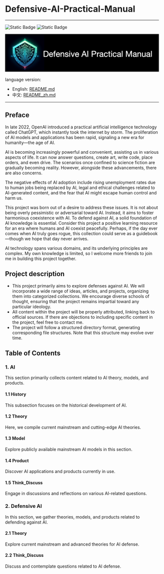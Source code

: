# Defensive-AI-Practical-Manual  
***************************************
![Static Badge](https://img.shields.io/badge/license-MIT-blue)
![Static Badge](https://img.shields.io/badge/Practical_Manual-AI_Defensive-pink)

![logo.jpeg](logo/logo_1.png)

language version:
* English: [README.md](https://github.com/xiliunotshiryu/Defensive-AI-Practical-Manual/blob/master/README.md)
* 中文: [README_zh.md](https://github.com/xiliunotshiryu/Defensive-AI-Practical-Manual/blob/master/README_zh.md)
***************************************
## Preface
In late 2022, OpenAI introduced a practical artificial intelligence technology called ChatGPT, which instantly took the internet by storm. The proliferation of AI models and applications has been rapid, signaling a new era for humanity—the age of AI.

AI is becoming increasingly powerful and convenient, assisting us in various aspects of life. It can now answer questions, create art, write code, place orders, and even drive. The scenarios once confined to science fiction are gradually becoming reality. However, alongside these advancements, there are also concerns.

The negative effects of AI adoption include rising unemployment rates due to human jobs being replaced by AI, legal and ethical challenges related to AI-generated content, and the fear that AI might escape human control and harm us.

This project was born out of a desire to address these issues. It is not about being overly pessimistic or adversarial toward AI. Instead, it aims to foster harmonious coexistence with AI. To defend against AI, a solid foundation of AI knowledge is essential. Consider this project a positive learning resource for an era where humans and AI coexist peacefully. Perhaps, if the day ever comes when AI truly goes rogue, this collection could serve as a guidebook—though we hope that day never arrives.

AI technology spans various domains, and its underlying principles are complex. My own knowledge is limited, so I welcome more friends to join me in building this project together.

## Project description
* This project primarily aims to explore defenses against AI. We will incorporate a wide range of ideas, articles, and projects, organizing them into categorized collections. We encourage diverse schools of thought, ensuring that the project remains impartial toward any particular ideology.
* All content within the project will be properly attributed, linking back to official sources. If there are objections to including specific content in the project, feel free to contact me.
* The project will follow a structured directory format, generating corresponding file structures. Note that this structure may evolve over time. 

## Table of Contents
### 1. AI
This section primarily collects content related to AI theory, models, and products.

#### 1.1 History
This subsection focuses on the historical development of AI.

#### 1.2 Theory
Here, we compile current mainstream and cutting-edge AI theories.

#### 1.3 Model
Explore publicly available mainstream AI models in this section.

#### 1.4 Product
Discover AI applications and products currently in use.

#### 1.5 Think_Discuss
Engage in discussions and reflections on various AI-related questions.

### 2. Defensive AI
In this section, we gather theories, models, and products related to defending against AI.

#### 2.1 Theory
Explore current mainstream and advanced theories for AI defense.

#### 2.2 Think_Discuss
Discuss and contemplate questions related to AI defense.